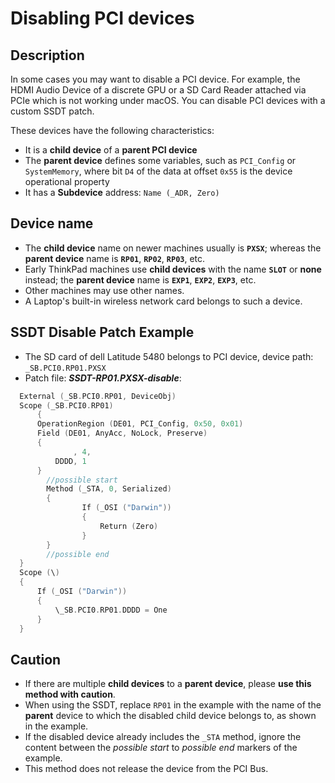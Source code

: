 # Disabling PCI devices

## Description

In some cases you may want to disable a PCI device. For example, the HDMI Audio Device of a discrete GPU or a SD Card Reader attached via PCIe which is not working under macOS. You can disable PCI devices with a custom SSDT patch.

These devices have the following characteristics:

- It is a **child device** of a **parent PCI device**
- The **parent device** defines some variables, such as `PCI_Config` or `SystemMemory`, where bit `D4` of the data at offset `0x55` is the device operational property
- It has a **Subdevice** address: `Name (_ADR, Zero)`  

## Device name

- The **child device** name on newer machines usually is **`PXSX`**; whereas the **parent device** name is **`RP01`**, **`RP02`**, **`RP03`**, etc.
- Early ThinkPad machines use **child devices** with the name **`SLOT`** or **none** instead; the **parent device** name is **`EXP1`**, **`EXP2`**, **`EXP3`**, etc.
- Other machines may use other names.
- A Laptop's built-in wireless network card belongs to such a device.

## SSDT Disable Patch Example

- The SD card of dell Latitude 5480 belongs to PCI device, device path: `_SB.PCI0.RP01.PXSX`
- Patch file: ***SSDT-RP01.PXSX-disable***:

```swift
  External (_SB.PCI0.RP01, DeviceObj)
  Scope (_SB.PCI0.RP01)
      {
      OperationRegion (DE01, PCI_Config, 0x50, 0x01)
      Field (DE01, AnyAcc, NoLock, Preserve)
      {
              , 4,
          DDDD, 1
      }
  		//possible start
  		Method (_STA, 0, Serialized)
  		{
  				If (_OSI ("Darwin"))
  				{
  					Return (Zero)
  				}
  		}
  		//possible end
  }  
  Scope (\)
  {
      If (_OSI ("Darwin"))
      {
          \_SB.PCI0.RP01.DDDD = One
      }
  }
```

## Caution

- If there are multiple **child devices** to a **parent device**, please **use this method with caution**.
- When using the SSDT, replace `RP01` in the example with the name of the **parent** device to which the disabled child device belongs to, as shown in the example.
- If the disabled device already includes the `_STA` method, ignore the content between the *possible start* to *possible end* markers of the example.
- This method does not release the device from the PCI Bus.
